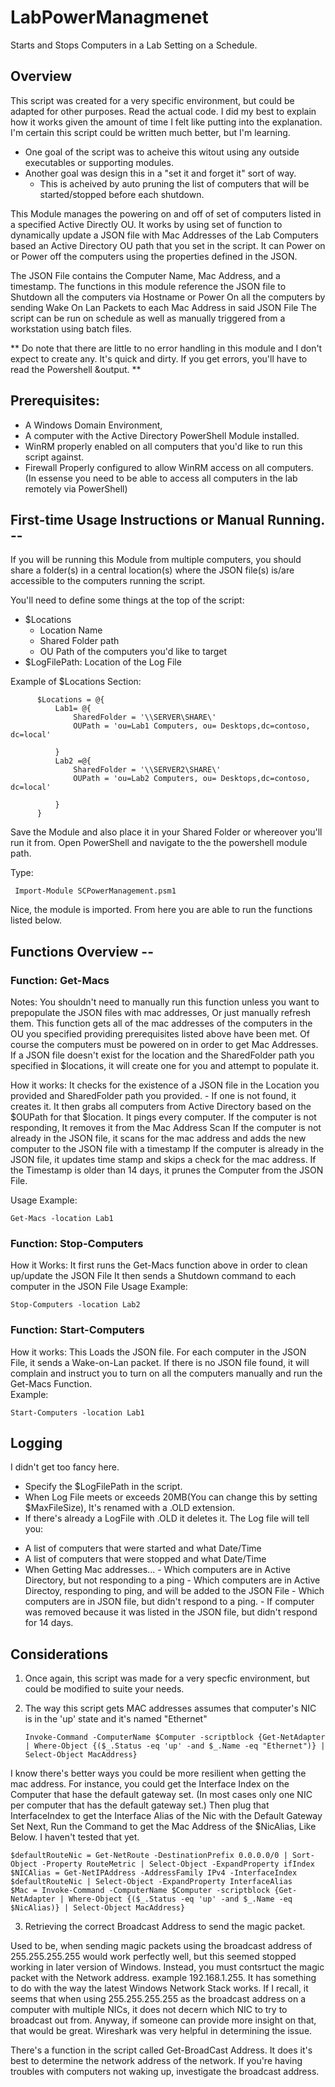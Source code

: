 # LabPowerManagmenet
Starts and Stops Computers in a Lab Setting on a Schedule. 



## Overview

This script was created for a very specific environment, but could be adapted for other purposes. 
Read the actual code. I did my best to explain how it works given the amount of time I felt like putting into the explanation. 
I'm certain this script could be written much better, but I'm learning. 

- One goal of the script was to acheive this witout using any outside executables or supporting modules. 
- Another goal was design this in a "set it and forget it" sort of way. 
   - This is acheived by auto pruning the list of computers that will be started/stopped before each shutdown. 

This Module manages the powering on and off of set of computers listed in a specified Active Directly OU. 
It works by using set of function to dynamically update a JSON file with Mac Addresses of the Lab Computers based an Active Directory OU path that you set in the script. 
It can Power on or Power off the computers using the properties defined in the JSON.  

The JSON File contains the Computer Name, Mac Address, and a timestamp. The functions in this module reference the JSON file to Shutdown all the computers via Hostname or Power On all the computers by sending Wake On Lan Packets to each Mac Address in said JSON File 
The script can be run on schedule as well as manually triggered from a workstation using batch files. 

** Do note that there are little to no error handling in this module and I don't expect to create any. It's quick and dirty. If you get errors, you'll have to read the Powershell &output.  **   

## Prerequisites:

- A Windows Domain Environment,
- A computer with the Active Directory PowerShell Module installed. 
- WinRM properly enabled on all computers that you'd like to run this script against.  
- Firewall Properly configured to allow WinRM access on all computers. (In essense you need to be able to access all computers in the lab remotely via PowerShell)

## First-time Usage Instructions or Manual Running. -- 

  If you will be running this Module from multiple computers, you should share a folder(s) in a central location(s) where the JSON file(s) is/are accessible to the computers running the script.
  
  You'll need to define some things at the top of the script: 
           
  - $Locations 
      -  Location Name  
      -  Shared Folder path
      -  OU Path of the computers you'd like to target 
  - $LogFilePath: Location of the Log File

Example of $Locations Section:

          $Locations = @{
              Lab1= @{
                  SharedFolder = '\\SERVER\SHARE\'
                  OUPath = 'ou=Lab1 Computers, ou= Desktops,dc=contoso, dc=local'

              }
              Lab2 =@{
                  SharedFolder = '\\SERVER2\SHARE\'
                  OUPath = 'ou=Lab2 Computers, ou= Desktops,dc=contoso, dc=local'

              }
          }



  Save the Module and also place it in your Shared Folder or whereover you'll run it from. 
  Open PowerShell and navigate to the the powershell module path. 

  Type: 
                             
     Import-Module SCPowerManagement.psm1
  
  Nice, the module is imported. From here you are able to run the functions listed below. 

## Functions Overview --  

### Function: Get-Macs

  Notes: 
  You shouldn't need to manually run this function unless you want to prepopulate the JSON files with mac addresses, Or just manually refresh them. 
  This function gets all of the mac addresses of the computers in the OU you specified providing prerequisites listed above have been met.
  Of course the computers must be powered on in order to get Mac Addresses. 
  If a JSON file doesn't exist for the location and the SharedFolder path you specified in $locations, it will create one for you and attempt to populate it. 

  How it works: 
  It checks for the existence of a JSON file in the Location you provided and SharedFolder path you provided. 
     - If one is not found, it creates it. 
  It then grabs all computers from Active Directory based on the $OUPath for that $location.
  It pings every computer. If the computer is not responding, It removes it from the Mac Address Scan 
  If the computer is not already in the JSON file, it scans for the mac address and adds the new computer to the JSON file with a timestamp 
  If the computer is already in the JSON file, it updates time stamp and skips a check for the mac address. 
  If the Timestamp is older than 14 days, it prunes the Computer from the JSON File. 

  Usage Example: 
  
    Get-Macs -location Lab1


### Function: Stop-Computers

  How it Works: 
  It first runs the Get-Macs function above in order to clean up/update the JSON File 
  It then sends a Shutdown command to each computer in the JSON File
  Usage Example: 
    
    Stop-Computers -location Lab2 

### Function: Start-Computers 

  How it works:
  This Loads the JSON file. 
  For each computer in the JSON File, it sends a Wake-on-Lan packet. 
  If there is no JSON file found, it will complain and instruct you to turn on all the computers manually and run the Get-Macs Function.  
  Example: 
  
    Start-Computers -location Lab1


## Logging  
  I didn't get too fancy here.
  
  * Specify the $LogFilePath in the script. 
  * When Log File meets or exceeds 20MB(You can change this by setting $MaxFileSize), It's renamed with a .OLD extension. 
  * If there's already a LogFile with .OLD it deletes it. 
  The Log file will tell you:
  - A list of computers that were started and what Date/Time 
  - A list of computers that were stopped and what Date/Time 
  - When Getting Mac addresses... 
             - Which computers are in Active Directory, but not responding to a ping 
             - Which computers are in Active Directoy, responding to ping, and will be added to the JSON File 
             - Which computers are in JSON file, but didn't respond to a ping. 
             - If computer was removed because it was listed in the JSON file, but didn't respond for 14 days. 


## Considerations  

1. Once again, this script was made for a very specfic environment, but could be modified to suite your needs. 

2. The way this script gets MAC addresses assumes that computer's NIC is in the 'up' state and it's named "Ethernet"

       Invoke-Command -ComputerName $Computer -scriptblock {Get-NetAdapter | Where-Object {($_.Status -eq 'up' -and $_.Name -eq "Ethernet")} | Select-Object MacAddress}

I know there's better ways you could be more resilient when getting the mac address. 
For instance, you could get the Interface Index on the Computer that hase the default gateway set. (In most cases only one NIC per computer that has the default gateway set.)
Then plug that InterfaceIndex to get the Interface Alias of the Nic with the Default Gateway Set
Next, Run the Command to get the Mac Address of the $NicAlias, Like Below. I haven't tested that yet. 

    $defaultRouteNic = Get-NetRoute -DestinationPrefix 0.0.0.0/0 | Sort-Object -Property RouteMetric | Select-Object -ExpandProperty ifIndex 
    $NICAlias = Get-NetIPAddress -AddressFamily IPv4 -InterfaceIndex $defaultRouteNic | Select-Object -ExpandProperty InterfaceAlias
    $Mac = Invoke-Command -ComputerName $Computer -scriptblock {Get-NetAdapter | Where-Object {($_.Status -eq 'up' -and $_.Name -eq $NicAlias)} | Select-Object MacAddress}


3. Retrieving the correct Broadcast Address to send the magic packet.

Used to be, when sending magic packets using the broadcast address of 255.255.255.255 would work perfectly well, but this seemed stopped working in later version of Windows.
Instead, you must contsrtuct the magic packet with the Network address. example 192.168.1.255. It has something to do with the way the latest Windows Network Stack works.
If I recall, it seems that when using 255.255.255.255 as the broadcast address on a computer with multiple NICs, it does not decern which NIC to try to broadcast out from.
Anyway, if someone can provide more insight on that, that would be great. Wireshark was very helpful in determining the issue. 

There's a function in the script called Get-BroadCast Address. It does it's best to determine the network address of the network. 
If you're having troubles with computers not waking up, investigate the broadcast address.  


